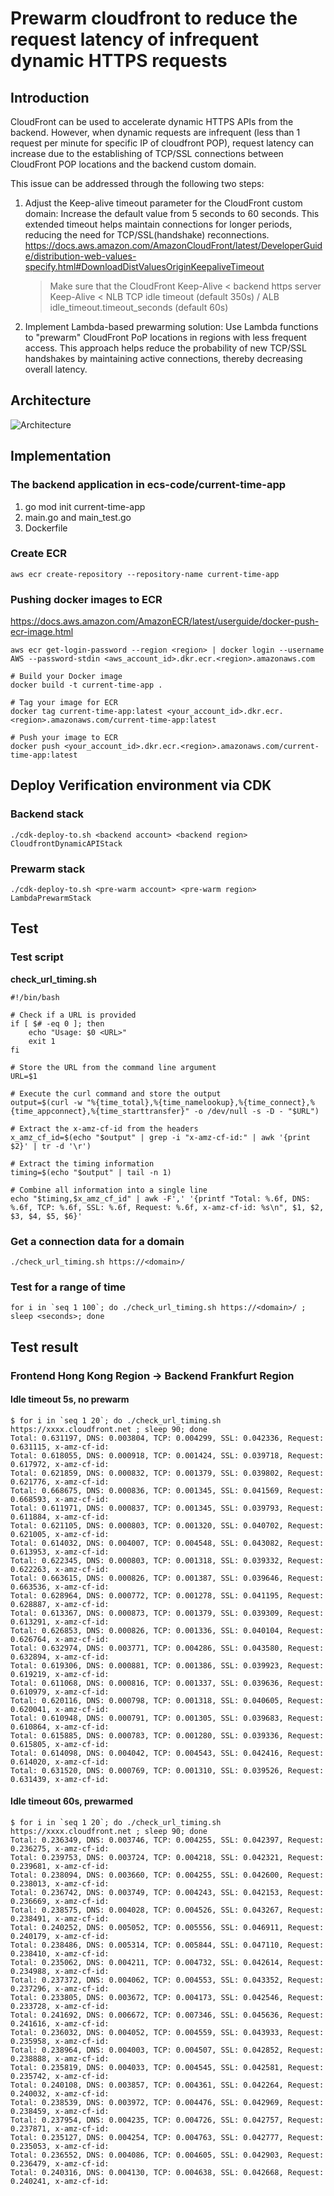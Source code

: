 # Prewarm cloudfront to reduce the request latency of infrequent dynamic HTTPS requests

## Introduction

CloudFront can be used to accelerate dynamic HTTPS APIs from the backend. However, when dynamic requests are infrequent (less than 1 request per minute for specific IP of cloudfront POP), request latency can increase due to the establishing of TCP/SSL connections between CloudFront POP locations and the backend custom domain.

This issue can be addressed through the following two steps:

1. Adjust the Keep-alive timeout parameter for the CloudFront custom domain:
   Increase the default value from 5 seconds to 60 seconds. This extended timeout helps maintain connections for longer periods, reducing the need for TCP/SSL(handshake) reconnections.
   https://docs.aws.amazon.com/AmazonCloudFront/latest/DeveloperGuide/distribution-web-values-specify.html#DownloadDistValuesOriginKeepaliveTimeout

   > Make sure that the CloudFront Keep-Alive < backend https server Keep-Alive < NLB TCP idle timeout (default 350s) / ALB idle_timeout.timeout_seconds (default 60s)

2. Implement Lambda-based prewarming solution:
   Use Lambda functions to "prewarm" CloudFront PoP locations in regions with less frequent access. This approach helps reduce the probability of new TCP/SSL handshakes by maintaining active connections, thereby decreasing overall latency.


## Architecture

![Architecture](./picture/cloudfront-prewarm.drawio.png)

## Implementation
### The backend application in ecs-code/current-time-app

1. go mod init current-time-app
2. main.go and main_test.go
3. Dockerfile

### Create ECR 

```
aws ecr create-repository --repository-name current-time-app
```

### Pushing docker images to ECR

https://docs.aws.amazon.com/AmazonECR/latest/userguide/docker-push-ecr-image.html


```
aws ecr get-login-password --region <region> | docker login --username AWS --password-stdin <aws_account_id>.dkr.ecr.<region>.amazonaws.com
```

```
# Build your Docker image
docker build -t current-time-app .

# Tag your image for ECR
docker tag current-time-app:latest <your_account_id>.dkr.ecr.<region>.amazonaws.com/current-time-app:latest

# Push your image to ECR
docker push <your_account_id>.dkr.ecr.<region>.amazonaws.com/current-time-app:latest
```

## Deploy Verification environment via CDK

### Backend stack

```
./cdk-deploy-to.sh <backend account> <backend region> CloudfrontDynamicAPIStack
```

### Prewarm stack

```
./cdk-deploy-to.sh <pre-warm account> <pre-warm region> LambdaPrewarmStack
```

## Test

### Test script

**check_url_timing.sh**

```
#!/bin/bash

# Check if a URL is provided
if [ $# -eq 0 ]; then
    echo "Usage: $0 <URL>"
    exit 1
fi

# Store the URL from the command line argument
URL=$1

# Execute the curl command and store the output
output=$(curl -w "%{time_total},%{time_namelookup},%{time_connect},%{time_appconnect},%{time_starttransfer}" -o /dev/null -s -D - "$URL")

# Extract the x-amz-cf-id from the headers
x_amz_cf_id=$(echo "$output" | grep -i "x-amz-cf-id:" | awk '{print $2}' | tr -d '\r')

# Extract the timing information
timing=$(echo "$output" | tail -n 1)

# Combine all information into a single line
echo "$timing,$x_amz_cf_id" | awk -F',' '{printf "Total: %.6f, DNS: %.6f, TCP: %.6f, SSL: %.6f, Request: %.6f, x-amz-cf-id: %s\n", $1, $2, $3, $4, $5, $6}'
```

### Get a connection data for a domain
```
./check_url_timing.sh https://<domain>/
```

### Test for a range of time

```
for i in `seq 1 100`; do ./check_url_timing.sh https://<domain>/ ; sleep <seconds>; done
```

## Test result

### Frontend Hong Kong Region -> Backend Frankfurt Region

#### Idle timeout 5s, no prewarm

```
$ for i in `seq 1 20`; do ./check_url_timing.sh  https://xxxx.cloudfront.net ; sleep 90; done
Total: 0.631197, DNS: 0.003804, TCP: 0.004299, SSL: 0.042336, Request: 0.631115, x-amz-cf-id: 
Total: 0.618055, DNS: 0.000918, TCP: 0.001424, SSL: 0.039718, Request: 0.617972, x-amz-cf-id: 
Total: 0.621859, DNS: 0.000832, TCP: 0.001379, SSL: 0.039802, Request: 0.621776, x-amz-cf-id: 
Total: 0.668675, DNS: 0.000836, TCP: 0.001345, SSL: 0.041569, Request: 0.668593, x-amz-cf-id: 
Total: 0.611971, DNS: 0.000837, TCP: 0.001345, SSL: 0.039793, Request: 0.611884, x-amz-cf-id: 
Total: 0.621105, DNS: 0.000803, TCP: 0.001320, SSL: 0.040702, Request: 0.621005, x-amz-cf-id: 
Total: 0.614032, DNS: 0.004007, TCP: 0.004548, SSL: 0.043082, Request: 0.613953, x-amz-cf-id: 
Total: 0.622345, DNS: 0.000803, TCP: 0.001318, SSL: 0.039332, Request: 0.622263, x-amz-cf-id: 
Total: 0.663615, DNS: 0.000826, TCP: 0.001387, SSL: 0.039646, Request: 0.663536, x-amz-cf-id: 
Total: 0.628964, DNS: 0.000772, TCP: 0.001278, SSL: 0.041195, Request: 0.628887, x-amz-cf-id: 
Total: 0.613367, DNS: 0.000873, TCP: 0.001379, SSL: 0.039309, Request: 0.613291, x-amz-cf-id: 
Total: 0.626853, DNS: 0.000826, TCP: 0.001336, SSL: 0.040104, Request: 0.626764, x-amz-cf-id: 
Total: 0.632974, DNS: 0.003771, TCP: 0.004286, SSL: 0.043580, Request: 0.632894, x-amz-cf-id: 
Total: 0.619306, DNS: 0.000881, TCP: 0.001386, SSL: 0.039923, Request: 0.619219, x-amz-cf-id: 
Total: 0.611068, DNS: 0.000816, TCP: 0.001337, SSL: 0.039636, Request: 0.610979, x-amz-cf-id: 
Total: 0.620116, DNS: 0.000798, TCP: 0.001318, SSL: 0.040605, Request: 0.620041, x-amz-cf-id: 
Total: 0.610948, DNS: 0.000791, TCP: 0.001305, SSL: 0.039683, Request: 0.610864, x-amz-cf-id: 
Total: 0.615885, DNS: 0.000783, TCP: 0.001280, SSL: 0.039336, Request: 0.615805, x-amz-cf-id: 
Total: 0.614098, DNS: 0.004042, TCP: 0.004543, SSL: 0.042416, Request: 0.614020, x-amz-cf-id: 
Total: 0.631520, DNS: 0.000769, TCP: 0.001310, SSL: 0.039526, Request: 0.631439, x-amz-cf-id: 
```


#### Idle timeout 60s, prewarmed

```
$ for i in `seq 1 20`; do ./check_url_timing.sh  https://xxxx.cloudfront.net ; sleep 90; done
Total: 0.236349, DNS: 0.003746, TCP: 0.004255, SSL: 0.042397, Request: 0.236275, x-amz-cf-id: 
Total: 0.239753, DNS: 0.003724, TCP: 0.004218, SSL: 0.042321, Request: 0.239681, x-amz-cf-id: 
Total: 0.238094, DNS: 0.003660, TCP: 0.004255, SSL: 0.042600, Request: 0.238013, x-amz-cf-id: 
Total: 0.236742, DNS: 0.003749, TCP: 0.004243, SSL: 0.042153, Request: 0.236669, x-amz-cf-id: 
Total: 0.238575, DNS: 0.004028, TCP: 0.004526, SSL: 0.043267, Request: 0.238491, x-amz-cf-id: 
Total: 0.240252, DNS: 0.005052, TCP: 0.005556, SSL: 0.046911, Request: 0.240179, x-amz-cf-id: 
Total: 0.238486, DNS: 0.005314, TCP: 0.005844, SSL: 0.047110, Request: 0.238410, x-amz-cf-id: 
Total: 0.235062, DNS: 0.004211, TCP: 0.004732, SSL: 0.042614, Request: 0.234988, x-amz-cf-id: 
Total: 0.237372, DNS: 0.004062, TCP: 0.004553, SSL: 0.043352, Request: 0.237296, x-amz-cf-id:
Total: 0.233805, DNS: 0.003672, TCP: 0.004173, SSL: 0.042546, Request: 0.233728, x-amz-cf-id: 
Total: 0.241692, DNS: 0.006672, TCP: 0.007346, SSL: 0.045636, Request: 0.241616, x-amz-cf-id: 
Total: 0.236032, DNS: 0.004052, TCP: 0.004559, SSL: 0.043933, Request: 0.235958, x-amz-cf-id: 
Total: 0.238964, DNS: 0.004003, TCP: 0.004507, SSL: 0.042852, Request: 0.238888, x-amz-cf-id: 
Total: 0.235819, DNS: 0.004033, TCP: 0.004545, SSL: 0.042581, Request: 0.235742, x-amz-cf-id: 
Total: 0.240108, DNS: 0.003857, TCP: 0.004361, SSL: 0.042264, Request: 0.240032, x-amz-cf-id: 
Total: 0.238539, DNS: 0.003972, TCP: 0.004476, SSL: 0.042969, Request: 0.238459, x-amz-cf-id: 
Total: 0.237954, DNS: 0.004235, TCP: 0.004726, SSL: 0.042757, Request: 0.237871, x-amz-cf-id: 
Total: 0.235127, DNS: 0.004254, TCP: 0.004763, SSL: 0.042777, Request: 0.235053, x-amz-cf-id: 
Total: 0.236552, DNS: 0.004086, TCP: 0.004605, SSL: 0.042903, Request: 0.236479, x-amz-cf-id: 
Total: 0.240316, DNS: 0.004130, TCP: 0.004638, SSL: 0.042668, Request: 0.240241, x-amz-cf-id: 

```

